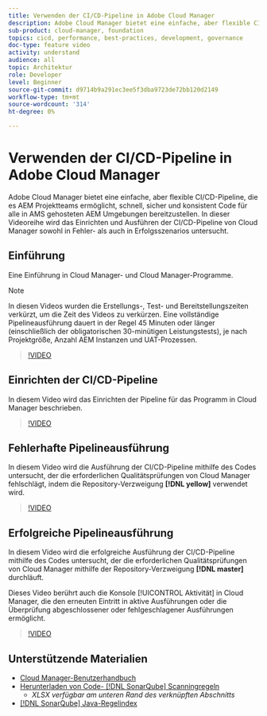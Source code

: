 ```yaml
---
title: Verwenden der CI/CD-Pipeline in Adobe Cloud Manager
description: Adobe Cloud Manager bietet eine einfache, aber flexible CI/CD-Pipeline, die es AEM Projektteams ermöglicht, schnell, sicher und konsistent Code für alle in AMS gehosteten AEM Umgebungen bereitzustellen. In dieser Videoreihe wird das Einrichten und Ausführen der CI/CD-Pipeline von Cloud Manager sowohl in Fehler- als auch in Erfolgsszenarios untersucht.
sub-product: cloud-manager, foundation
topics: cicd, performance, best-practices, development, governance
doc-type: feature video
activity: understand
audience: all
topic: Architektur
role: Developer
level: Beginner
source-git-commit: d9714b9a291ec3ee5f3dba9723de72bb120d2149
workflow-type: tm+mt
source-wordcount: '314'
ht-degree: 0%

---
```



# Verwenden der CI/CD-Pipeline in Adobe Cloud Manager

Adobe Cloud Manager bietet eine einfache, aber flexible CI/CD-Pipeline, die es AEM Projektteams ermöglicht, schnell, sicher und konsistent Code für alle in AMS gehosteten AEM Umgebungen bereitzustellen. In dieser Videoreihe wird das Einrichten und Ausführen der CI/CD-Pipeline von Cloud Manager sowohl in Fehler- als auch in Erfolgsszenarios untersucht.

## Einführung

Eine Einführung in Cloud Manager- und Cloud Manager-Programme.

>[!NOTE]
>
>In diesen Videos wurden die Erstellungs-, Test- und Bereitstellungszeiten verkürzt, um die Zeit des Videos zu verkürzen. Eine vollständige Pipelineausführung dauert in der Regel 45 Minuten oder länger (einschließlich der obligatorischen 30-minütigen Leistungstests), je nach Projektgröße, Anzahl AEM Instanzen und UAT-Prozessen.

>[!VIDEO](https://video.tv.adobe.com/v/23082/?quality=12&learn=on)

## Einrichten der CI/CD-Pipeline

In diesem Video wird das Einrichten der Pipeline für das Programm in Cloud Manager beschrieben.

>[!VIDEO](https://video.tv.adobe.com/v/23083/?quality=12&learn=on)

## Fehlerhafte Pipelineausführung

In diesem Video wird die Ausführung der CI/CD-Pipeline mithilfe des Codes untersucht, der die erforderlichen Qualitätsprüfungen von Cloud Manager fehlschlägt, indem die Repository-Verzweigung **[!DNL yellow]** verwendet wird.

>[!VIDEO](https://video.tv.adobe.com/v/23084/?quality=12&learn=on)

## Erfolgreiche Pipelineausführung

In diesem Video wird die erfolgreiche Ausführung der CI/CD-Pipeline mithilfe des Codes untersucht, der die erforderlichen Qualitätsprüfungen von Cloud Manager mithilfe der Repository-Verzweigung **[!DNL master]** durchläuft.

Dieses Video berührt auch die Konsole [!UICONTROL Aktivität] in Cloud Manager, die den erneuten Eintritt in aktive Ausführungen oder die Überprüfung abgeschlossener oder fehlgeschlagener Ausführungen ermöglicht.

>[!VIDEO](https://video.tv.adobe.com/v/23085/?quality=12&learn=on)

## Unterstützende Materialien

* [Cloud Manager-Benutzerhandbuch](https://helpx.adobe.com/experience-manager/cloud-manager/user-guide.html)
* [Herunterladen von Code- [!DNL SonarQube] Scanningregeln](https://helpx.adobe.com/experience-manager/cloud-manager/using/understand-your-test-results.html#CodeQualityTesting)
   * *XLSX verfügbar am unteren Rand des verknüpften Abschnitts*
* [[!DNL SonarQube] Java-Regelindex](https://rules.sonarsource.com/java/)
